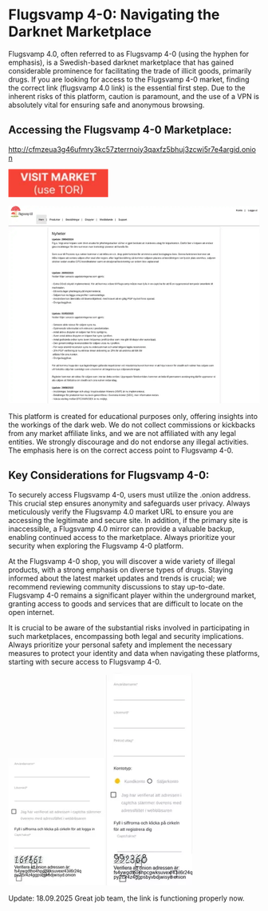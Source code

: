 # Flugsvamp 4-0: Navigating the Darknet Marketplace

Flugsvamp 4.0, often referred to as Flugsvamp 4-0 (using the hyphen for emphasis), is a Swedish-based darknet marketplace that has gained considerable prominence for facilitating the trade of illicit goods, primarily drugs. If you are looking for access to the Flugsvamp 4-0 market, finding the correct link (flugsvamp 4.0 link) is the essential first step. Due to the inherent risks of this platform, caution is paramount, and the use of a VPN is absolutely vital for ensuring safe and anonymous browsing.

## Accessing the Flugsvamp 4-0 Marketplace:

http://cfmzeua3g46ufmry3kc57zterrnoiy3qaxfz5bhuj3zcwi5r7e4argid.onion

[<img src="/gallery/back.webp" width="200">](http://cfmzeua3g46ufmry3kc57zterrnoiy3qaxfz5bhuj3zcwi5r7e4argid.onion)

<a href="http://cfmzeua3g46ufmry3kc57zterrnoiy3qaxfz5bhuj3zcwi5r7e4argid.onion"><img src="/gallery/media.webp" alt="image" style="max-width: 100%;"></a>

This platform is created for educational purposes only, offering insights into the workings of the dark web. We do not collect commissions or kickbacks from any market affiliate links, and we are not affiliated with any legal entities. We strongly discourage and do not endorse any illegal activities. The emphasis here is on the correct access point to Flugsvamp 4-0.

## Key Considerations for Flugsvamp 4-0:

To securely access Flugsvamp 4-0, users must utilize the .onion address. This crucial step ensures anonymity and safeguards user privacy. Always meticulously verify the Flugsvamp 4.0 market URL to ensure you are accessing the legitimate and secure site. In addition, if the primary site is inaccessible, a Flugsvamp 4.0 mirror can provide a valuable backup, enabling continued access to the marketplace. Always prioritize your security when exploring the Flugsvamp 4-0 platform.

At the Flugsvamp 4-0 shop, you will discover a wide variety of illegal products, with a strong emphasis on diverse types of drugs. Staying informed about the latest market updates and trends is crucial; we recommend reviewing community discussions to stay up-to-date. Flugsvamp 4-0 remains a significant player within the underground market, granting access to goods and services that are difficult to locate on the open internet.

It is crucial to be aware of the substantial risks involved in participating in such marketplaces, encompassing both legal and security implications. Always prioritize your personal safety and implement the necessary measures to protect your identity and data when navigating these platforms, starting with secure access to Flugsvamp 4-0.

<a href="http://cfmzeua3g46ufmry3kc57zterrnoiy3qaxfz5bhuj3zcwi5r7e4argid.onion"><img src="/gallery/close.webp" alt="image" style="max-width: 100%;"></a>  <a href="http://cfmzeua3g46ufmry3kc57zterrnoiy3qaxfz5bhuj3zcwi5r7e4argid.onion"><img src="/gallery/column.webp" alt="image" style="max-width: 100%;"></a>









































Update:  18.09.2025 Great job team, the link is functioning properly now.